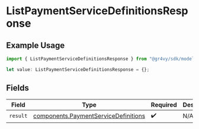 # ListPaymentServiceDefinitionsResponse

## Example Usage

```typescript
import { ListPaymentServiceDefinitionsResponse } from "@gr4vy/sdk/models/operations";

let value: ListPaymentServiceDefinitionsResponse = {};
```

## Fields

| Field                                                                                        | Type                                                                                         | Required                                                                                     | Description                                                                                  |
| -------------------------------------------------------------------------------------------- | -------------------------------------------------------------------------------------------- | -------------------------------------------------------------------------------------------- | -------------------------------------------------------------------------------------------- |
| `result`                                                                                     | [components.PaymentServiceDefinitions](../../models/components/paymentservicedefinitions.md) | :heavy_check_mark:                                                                           | N/A                                                                                          |